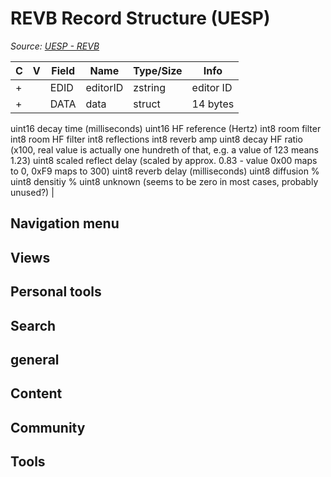 # REVB Record Structure (UESP)

*Source: [UESP - REVB](https://en.uesp.net/wiki/Skyrim_Mod:Mod_File_Format/REVB)*

| C | V | Field | Name | Type/Size | Info |
| --- | --- | --- | --- | --- | --- |
| + |  | EDID | editorID | zstring | editor ID |
| + |  | DATA | data | struct | 14 bytes
uint16  decay time (milliseconds)
uint16  HF reference (Hertz)
int8    room filter
int8    room HF filter
int8    reflections
int8    reverb amp
uint8   decay HF ratio (x100, real value is actually one hundreth of that, e.g. a value of 123 means 1.23)
uint8   scaled reflect delay (scaled by approx. 0.83 - value 0x00 maps to 0, 0xF9 maps to 300)
uint8   reverb delay (milliseconds)
uint8   diffusion %
uint8   densitiy %
uint8   unknown (seems to be zero in most cases, probably unused?) |

## Navigation menu

## Views

## Personal tools

## Search

## general

## Content

## Community

## Tools

